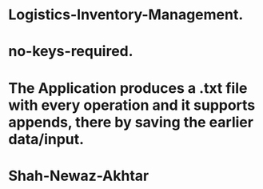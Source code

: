 # Logistics-Inventory-Management.
# no-keys-required.
# The Application produces a .txt file with every operation and it supports appends, there by saving the earlier data/input. 
# Shah-Newaz-Akhtar
